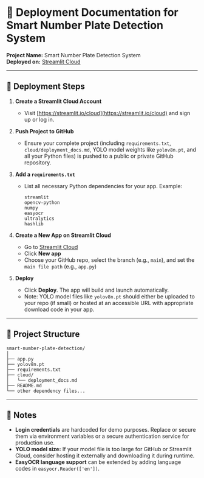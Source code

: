 
# 📄 Deployment Documentation for Smart Number Plate Detection System

**Project Name:** Smart Number Plate Detection System  
**Deployed on:** [Streamlit Cloud](https://number-plate-detection-p5b9tknrozqlr9dum4uvcz.streamlit.app/#d07807da)

---

## 📌 Deployment Steps

1. **Create a Streamlit Cloud Account**
   - Visit [https://streamlit.io/cloud](https://streamlit.io/cloud) and sign up or log in.

2. **Push Project to GitHub**
   - Ensure your complete project (including `requirements.txt`, `cloud/deployment_docs.md`, YOLO model weights like `yolov8n.pt`, and all your Python files) is pushed to a public or private GitHub repository.

3. **Add a `requirements.txt`**
   - List all necessary Python dependencies for your app. Example:
     ```
     streamlit
     opencv-python
     numpy
     easyocr
     ultralytics
     hashlib
     ```

4. **Create a New App on Streamlit Cloud**
   - Go to [Streamlit Cloud](https://streamlit.io/cloud)
   - Click **New app**
   - Choose your GitHub repo, select the branch (e.g., `main`), and set the `main file path` (e.g., `app.py`)

5. **Deploy**
   - Click **Deploy**. The app will build and launch automatically.
   - Note: YOLO model files like `yolov8n.pt` should either be uploaded to your repo (if small) or hosted at an accessible URL with appropriate download code in your app.

---

## 📁 Project Structure

```
smart-number-plate-detection/
│
├── app.py
├── yolov8n.pt
├── requirements.txt
├── cloud/
│   └── deployment_docs.md
├── README.md
└── other dependency files...
```

---
## 📌 Notes

- **Login credentials** are hardcoded for demo purposes. Replace or secure them via environment variables or a secure authentication service for production use.
- **YOLO model size:** If your model file is too large for GitHub or Streamlit Cloud, consider hosting it externally and downloading it during runtime.
- **EasyOCR language support** can be extended by adding language codes in `easyocr.Reader(['en'])`.

